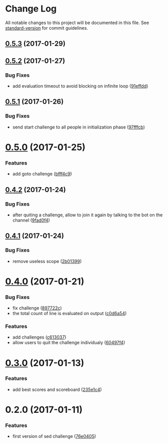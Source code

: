 # Change Log

All notable changes to this project will be documented in this file. See [standard-version](https://github.com/conventional-changelog/standard-version) for commit guidelines.

<a name="0.5.3"></a>
## [0.5.3](https://github.com/denouche/virtual-assistant-plugin-sed-challenge/compare/v0.5.2...v0.5.3) (2017-01-29)



<a name="0.5.2"></a>
## [0.5.2](https://github.com/denouche/virtual-assistant-plugin-sed-challenge/compare/v0.5.1...v0.5.2) (2017-01-27)


### Bug Fixes

* add evaluation timeout to avoid blocking on infinite loop ([91effdd](https://github.com/denouche/virtual-assistant-plugin-sed-challenge/commit/91effdd))



<a name="0.5.1"></a>
## [0.5.1](https://github.com/denouche/virtual-assistant-plugin-sed-challenge/compare/v0.5.0...v0.5.1) (2017-01-26)


### Bug Fixes

* send start challenge to all people in initialization phase ([97fffcb](https://github.com/denouche/virtual-assistant-plugin-sed-challenge/commit/97fffcb))



<a name="0.5.0"></a>
# [0.5.0](https://github.com/denouche/virtual-assistant-plugin-sed-challenge/compare/v0.4.2...v0.5.0) (2017-01-25)


### Features

* add goto challenge ([bfff4c9](https://github.com/denouche/virtual-assistant-plugin-sed-challenge/commit/bfff4c9))



<a name="0.4.2"></a>
## [0.4.2](https://github.com/denouche/virtual-assistant-plugin-sed-challenge/compare/v0.4.1...v0.4.2) (2017-01-24)


### Bug Fixes

* after quiting a challenge, allow to join it again by talking to the bot on the channel ([9fad0f4](https://github.com/denouche/virtual-assistant-plugin-sed-challenge/commit/9fad0f4))



<a name="0.4.1"></a>
## [0.4.1](https://github.com/denouche/virtual-assistant-plugin-sed-challenge/compare/v0.4.0...v0.4.1) (2017-01-24)


### Bug Fixes

* remove useless scope ([2b01399](https://github.com/denouche/virtual-assistant-plugin-sed-challenge/commit/2b01399))



<a name="0.4.0"></a>
# [0.4.0](https://github.com/denouche/virtual-assistant-plugin-sed-challenge/compare/v0.3.0...v0.4.0) (2017-01-21)


### Bug Fixes

* fix challenge ([897722c](https://github.com/denouche/virtual-assistant-plugin-sed-challenge/commit/897722c))
* the total count of line is evaluated on output ([c0d6a54](https://github.com/denouche/virtual-assistant-plugin-sed-challenge/commit/c0d6a54))


### Features

* add challenges ([c613037](https://github.com/denouche/virtual-assistant-plugin-sed-challenge/commit/c613037))
* allow users to quit the challenge individualy ([60497f4](https://github.com/denouche/virtual-assistant-plugin-sed-challenge/commit/60497f4))



<a name="0.3.0"></a>
# [0.3.0](https://github.com/denouche/virtual-assistant-plugin-sed-challenge/compare/v0.2.0...v0.3.0) (2017-01-13)


### Features

* add best scores and scoreboard ([235e1c4](https://github.com/denouche/virtual-assistant-plugin-sed-challenge/commit/235e1c4))



<a name="0.2.0"></a>
# 0.2.0 (2017-01-11)


### Features

* first version of sed challenge ([76e0405](https://github.com/denouche/virtual-assistant-plugin-sed-challenge/commit/76e0405))
